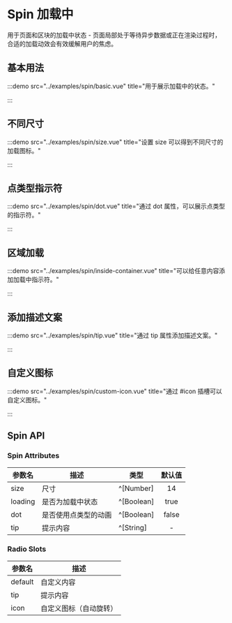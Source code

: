 # Spin 加载中

用于页面和区块的加载中状态 - 页面局部处于等待异步数据或正在渲染过程时，合适的加载动效会有效缓解用户的焦虑。

## 基本用法

:::demo src="../examples/spin/basic.vue" title="用于展示加载中的状态。"

:::

## 不同尺寸

:::demo src="../examples/spin/size.vue" title="设置 size 可以得到不同尺寸的加载图标。"

:::

## 点类型指示符

:::demo src="../examples/spin/dot.vue" title="通过 dot 属性，可以展示点类型的指示符。"

:::

## 区域加载

:::demo src="../examples/spin/inside-container.vue" title="可以给任意内容添加加载中指示符。"

:::

## 添加描述文案

:::demo src="../examples/spin/tip.vue" title="通过 tip 属性添加描述文案。"

:::

## 自定义图标

:::demo src="../examples/spin/custom-icon.vue" title="通过 #icon 插槽可以自定义图标。"

:::

## Spin API

### Spin Attributes

| 参数名 | 描述 | 类型 | 默认值 |
| --------- | ---- | ---- | :----: |
| size | 尺寸 | ^[Number] | 14 |
| loading | 是否为加载中状态 | ^[Boolean] | true |
| dot | 是否使用点类型的动画 | ^[Boolean]  | false |
| tip | 提示内容 | ^[String] | - |

### Radio Slots

| 参数名 | 描述 |
| ------ | ---- |
| default | 自定义内容 |
| tip | 提示内容 |
| icon | 自定义图标（自动旋转） |
